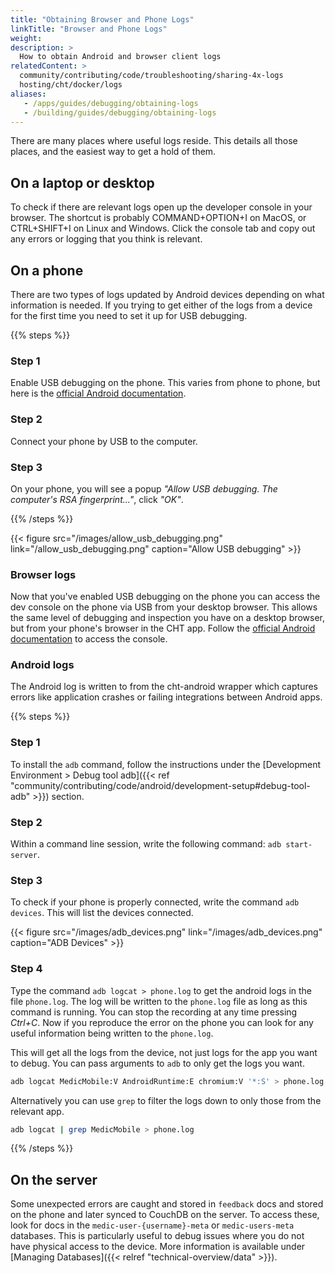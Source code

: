 ```yaml
---
title: "Obtaining Browser and Phone Logs"
linkTitle: "Browser and Phone Logs"
weight:
description: >
  How to obtain Android and browser client logs
relatedContent: >
  community/contributing/code/troubleshooting/sharing-4x-logs
  hosting/cht/docker/logs
aliases:
   - /apps/guides/debugging/obtaining-logs
   - /building/guides/debugging/obtaining-logs
---
```


There are many places where useful logs reside. This details all those places, and the easiest way to get a hold of them.

## On a laptop or desktop

To check if there are relevant logs open up the developer console in your browser. The shortcut is probably COMMAND+OPTION+I on MacOS, or CTRL+SHIFT+I on Linux and Windows. Click the console tab and copy out any errors or logging that you think is relevant.

## On a phone

There are two types of logs updated by Android devices depending on what information is needed. If you trying to get either of the logs from a device for the first time you need to set it up for USB debugging.

{{% steps %}}

### Step 1

Enable USB debugging on the phone. This varies from phone to phone, but here is the [official Android documentation](https://developer.android.com/studio/debug/dev-options#enable).

### Step 2

Connect your phone by USB to the computer.

### Step 3

On your phone, you will see a popup _"Allow USB debugging. The computer's RSA fingerprint..."_, click _"OK"_.

{{% /steps %}}

{{< figure src="/images/allow_usb_debugging.png" link="/allow_usb_debugging.png" caption="Allow USB debugging" >}}

### Browser logs

Now that you've enabled USB debugging on the phone you can access the dev console on the phone via USB from your desktop browser. This allows the same level of debugging and inspection you have on a desktop browser, but from your phone's browser in the CHT app. Follow the [official Android documentation](https://developer.chrome.com/docs/devtools/remote-debugging/webviews/#open_a_webview_in_devtools) to access the console.

### Android logs

The Android log is written to from the cht-android wrapper which captures errors like application crashes or failing integrations between Android apps.

{{% steps %}}

### Step 1

To install the `adb` command, follow the instructions under the [Development Environment > Debug tool adb]({{< ref "community/contributing/code/android/development-setup#debug-tool-adb" >}}) section.

### Step 2

Within a command line session, write the following command: `adb start-server`.

### Step 3

To check if your phone is properly connected, write the command `adb devices`. This will list the devices connected.

{{< figure src="/images/adb_devices.png" link="/images/adb_devices.png" caption="ADB Devices" >}}

### Step 4

Type the command `adb logcat > phone.log` to get the android logs in the file `phone.log`. The log will be written to the `phone.log` file as long as this command is running. You can stop the recording at any time pressing _Ctrl+C_. Now if you reproduce the error on the phone you can look for any useful information being written to the `phone.log`.

This will get all the logs from the device, not just logs for the app you want to debug. You can pass arguments to `adb` to only get the logs you want.

```sh
adb logcat MedicMobile:V AndroidRuntime:E chromium:V '*:S' > phone.log
```

Alternatively you can use `grep` to filter the logs down to only those from the relevant app.

```sh
adb logcat | grep MedicMobile > phone.log
```

{{% /steps %}}

## On the server

Some unexpected errors are caught and stored in `feedback` docs and stored on the phone and later synced to CouchDB on the server. To access these, look for docs in the `medic-user-{username}-meta` or `medic-users-meta` databases. This is particularly useful to debug issues where you do not have physical access to the device. More information is available under [Managing Databases]({{< relref "technical-overview/data" >}}).
